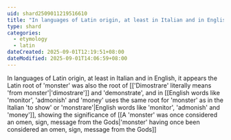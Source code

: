 ```yaml
---
uid: shard2509011219516610
title: "In languages of Latin origin, at least in Italian and in English, the Latin root of 'monster' was also the root of 'dimostrare' and 'demonstrate'"
type: shard
categories:
  - etymology
  - latin
dateCreated: 2025-09-01T12:19:51+08:00
dateModified: 2025-09-01T14:06:59+08:00
---
```

In languages of Latin origin, at least in Italian and in English, it appears the Latin root of 'monster' was also the root of [['Dimostrare' literally means 'from monster'|'dimostrare']] and 'demonstrate', and in [[English words like 'monitor', 'admonish' and 'money' uses the same root for 'monster' as in the Italian 'to show' or 'monstrare'|English words like 'monitor', 'admonish' and 'money']], showing the significance of [[A 'monster' was once considered an omen, sign, message from the Gods|'monster' having once been considered an omen, sign, message from the Gods]]
